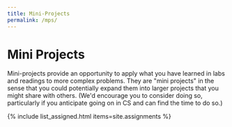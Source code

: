 ```yaml
---
title: Mini-Projects
permalink: /mps/
---
```

# Mini Projects

Mini-projects provide an opportunity to apply what you have learned
in labs and readings to more complex problems.  They are "mini projects"
in the sense that you could potentially expand them into larger projects
that you might share with others.  (We'd encourage you to consider doing
so, particularly if you anticipate going on in CS and can find the time
to do so.)

{% include list_assigned.html items=site.assignments %}
